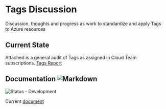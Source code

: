 # Tags Discussion

Discussion, thoughts and progress as work to standardize and apply Tags to Azure resources

## Current State

Attached is a general audit of Tags as assigned in Cloud Team subscriptions. [Tags Report](curaztags.ps1)

## Documentation ![Markdown](https://img.shields.io/badge/markdown-%23000000.svg?style=for-the-badge&logo=markdown&logoColor=white)
![Status - Development](https://img.shields.io/badge/Status-Development-000080)

Current [document](az_tags.md)


